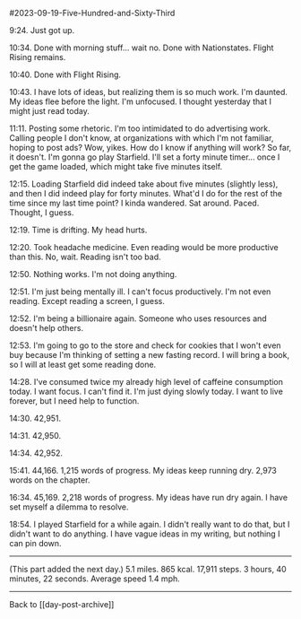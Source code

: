 #2023-09-19-Five-Hundred-and-Sixty-Third

9:24.  Just got up.

10:34.  Done with morning stuff...  wait no.  Done with Nationstates.  Flight Rising remains.

10:40.  Done with Flight Rising.

10:43.  I have lots of ideas, but realizing them is so much work.  I'm daunted.  My ideas flee before the light.  I'm unfocused.  I thought yesterday that I might just read today.

11:11.  Posting some rhetoric.  I'm too intimidated to do advertising work.  Calling people I don't know, at organizations with which I'm not familiar, hoping to post ads?  Wow, yikes.  How do I know if anything will work?  So far, it doesn't.  I'm gonna go play Starfield.  I'll set a forty minute timer... once I get the game loaded, which might take five minutes itself.

12:15.  Loading Starfield did indeed take about five minutes (slightly less), and then I did indeed play for forty minutes.  What'd I do for the rest of the time since my last time point?  I kinda wandered.  Sat around.  Paced.  Thought, I guess.

12:19.  Time is drifting.  My head hurts.

12:20.  Took headache medicine.  Even reading would be more productive than this.  No, wait.  Reading isn't too bad.

12:50.  Nothing works.  I'm not doing anything.

12:51.  I'm just being mentally ill.  I can't focus productively.  I'm not even reading.  Except reading a screen, I guess.

12:52.  I'm being a billionaire again.  Someone who uses resources and doesn't help others.

12:53.  I'm going to go to the store and check for cookies that I won't even buy because I'm thinking of setting a new fasting record.  I will bring a book, so I will at least get some reading done.

14:28.  I've consumed twice my already high level of caffeine consumption today.  I want focus.  I can't find it.  I'm just dying slowly today.  I want to live forever, but I need help to function.

14:30.  42,951.

14:31.  42,950.

14:34.  42,952.

15:41.  44,166.  1,215 words of progress.  My ideas keep running dry.  2,973 words on the chapter.

16:34.  45,169.  2,218 words of progress.  My ideas have run dry again.  I have set myself a dilemma to resolve.

18:54.  I played Starfield for a while again.  I didn't really want to do that, but I didn't want to do anything.  I have vague ideas in my writing, but nothing I can pin down.

---
(This part added the next day.)  5.1 miles.  865 kcal.  17,911 steps.  3 hours, 40 minutes, 22 seconds.  Average speed 1.4 mph.

---
Back to [[day-post-archive]]